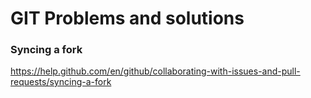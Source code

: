 # GIT Problems and solutions 

### Syncing a fork
https://help.github.com/en/github/collaborating-with-issues-and-pull-requests/syncing-a-fork
